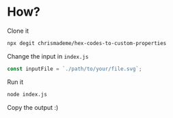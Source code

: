 # How?

Clone it

```bash
npx degit chrismademe/hex-codes-to-custom-properties
```

Change the input in `index.js`

```js
const inputFile = `./path/to/your/file.svg`;
```

Run it

```bash
node index.js
```

Copy the output :)
